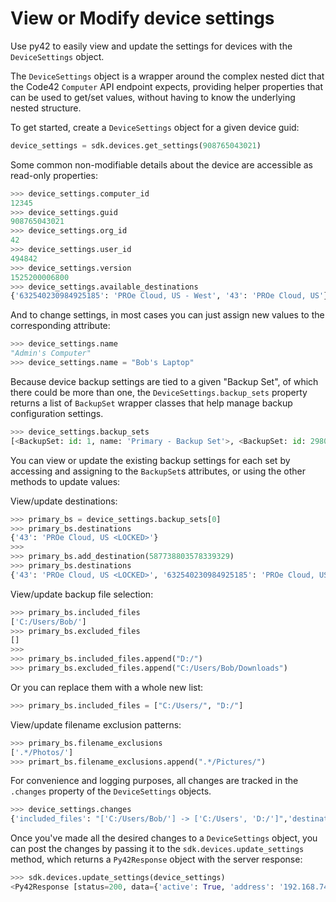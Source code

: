 # View or Modify device settings

Use py42 to easily view and update the settings for devices with the `DeviceSettings` object.

The `DeviceSettings` object is a wrapper around the complex nested dict that the Code42 `Computer` API endpoint expects,
providing helper properties that can be used to get/set values, without having to know the underlying nested structure.

To get started, create a `DeviceSettings` object for a given device guid:

```python
device_settings = sdk.devices.get_settings(908765043021)
```

Some common non-modifiable details about the device are accessible as read-only properties:

```python
>>> device_settings.computer_id
12345
>>> device_settings.guid
908765043021
>>> device_settings.org_id
42
>>> device_settings.user_id
494842
>>> device_settings.version
1525200006800
>>> device_settings.available_destinations
{'632540230984925185': 'PROe Cloud, US - West', '43': 'PROe Cloud, US'}
```

And to change settings, in most cases you can just assign new values to the corresponding attribute:

```python
>>> device_settings.name
"Admin's Computer"
>>> device_settings.name = "Bob's Laptop"
```

Because device backup settings are tied to a given "Backup Set", of which there could be more than one, the `DeviceSettings.backup_sets`
property returns a list of `BackupSet` wrapper classes that help manage backup configuration settings.

```python
>>> device_settings.backup_sets
[<BackupSet: id: 1, name: 'Primary - Backup Set'>, <BackupSet: id: 298010138, name: 'Secondary (large files) - Backup Set'>]
```

You can view or update the existing backup settings for each set by accessing and assigning to the `BackupSet`s attributes, or using
the other methods to update values:

View/update destinations:

```python
>>> primary_bs = device_settings.backup_sets[0]
>>> primary_bs.destinations
{'43': 'PROe Cloud, US <LOCKED>'}
>>>
>>> primary_bs.add_destination(587738803578339329)
>>> primary_bs.destinations
{'43': 'PROe Cloud, US <LOCKED>', '632540230984925185': 'PROe Cloud, US - West'}
```

View/update backup file selection:

```python
>>> primary_bs.included_files
['C:/Users/Bob/']
>>> primary_bs.excluded_files
[]
>>>
>>> primary_bs.included_files.append("D:/")
>>> primary_bs.excluded_files.append("C:/Users/Bob/Downloads")
```

Or you can replace them with a whole new list:

```python
>>> primary_bs.included_files = ["C:/Users/", "D:/"]
```

View/update filename exclusion patterns:

```python
>>> primary_bs.filename_exclusions
['.*/Photos/']
>>> primart_bs.filename_exclusions.append(".*/Pictures/")
```

For convenience and logging purposes, all changes are tracked in the `.changes` property of the `DeviceSettings` objects.

```python
>>> device_settings.changes
{'included_files': "['C:/Users/Bob/'] -> ['C:/Users', 'D:/']",'destinations': "{'43': 'PROe Cloud, US <LOCKED>'} -> {'43': 'PROe Cloud, US <LOCKED>', '632540230984925185': 'PROe Cloud, US - West'}"}
```

Once you've made all the desired changes to a `DeviceSettings` object, you can post the changes by passing it to the `sdk.devices.update_settings` method, which returns a `Py42Response` object
with the server response:

```python
>>> sdk.devices.update_settings(device_settings)
<Py42Response [status=200, data={'active': True, 'address': '192.168.74.144:4247', 'alertState': 0, 'alertStates': ['OK'], ...}]>
```
